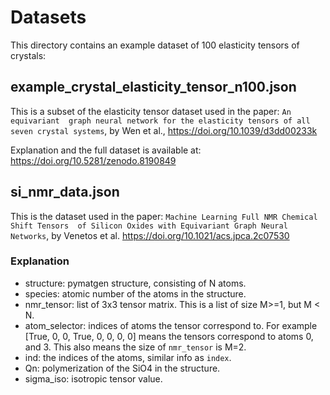# Datasets 
This directory contains an example dataset of 100 elasticity tensors of crystals:

## example_crystal_elasticity_tensor_n100.json

This is a subset of the elasticity tensor dataset used in the paper: `An equivariant 
graph neural network for the elasticity tensors of all seven crystal systems`, 
by Wen et al., https://doi.org/10.1039/d3dd00233k 

Explanation and the full dataset is available at: https://doi.org/10.5281/zenodo.8190849


## si_nmr_data.json 

This is the dataset used in the paper: `Machine Learning Full NMR Chemical Shift Tensors 
of Silicon Oxides with Equivariant Graph Neural Networks`, by Venetos et al. https://doi.org/10.1021/acs.jpca.2c07530

### Explanation 
- structure: pymatgen structure, consisting of N atoms.
- species: atomic number of the atoms in the structure.
- nmr_tensor: list of 3x3 tensor matrix. This is a list of size M>=1, but M < N.
- atom_selector: indices of atoms the tensor correspond to.
  For example [True, 0, 0, True, 0, 0, 0, 0] means the tensors correspond to atoms 0,
  and 3. This also means the size of `nmr_tensor` is M=2.
- ind: the indices of the atoms, similar info as `index`.
- Qn: polymerization of the SiO4 in the structure.
- sigma_iso: isotropic tensor value.
